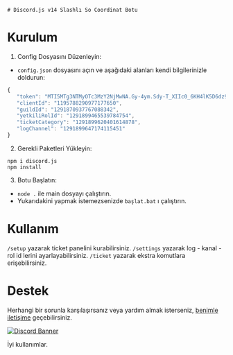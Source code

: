     # Discord.js v14 Slashlı So Coordinat Botu

# Kurulum
1. Config Dosyasını Düzenleyin:
 * ``config.json`` dosyasını açın ve aşağıdaki alanları kendi bilgilerinizle doldurun:
 ```js
{
    "token": "MTI5MTg3NTMyOTc3MzY2NjMwNA.Gy-4ym.Sdy-T_XIIc0_6KH4lK5D6dz92TF9wVqWH31Fk4",
    "clientId": "1195788290977177650",
    "guildId": "1291870937767088342",
    "yetkiliRolId": "1291899465539784754",
    "ticketCategory": "1291899620401614878",
    "logChannel": "1291899647174115451"
}
```

2. Gerekli Paketleri Yükleyin:
```
npm i discord.js
npm install
```

3. Botu Başlatın:

- ``node .`` ile main dosyayı çalıştırın.
- Yukarıdakini yapmak istemezsenizde ``başlat.bat`` ı çalıştırın.

# Kullanım
``/setup`` yazarak ticket panelini kurabilirsiniz.
``/settings`` yazarak log - kanal - rol id lerini ayarlayabilirsiniz.
``/ticket`` yazarak ekstra komutlara erişebilirsiniz. 

# Destek
Herhangi bir sorunla karşılaşırsanız veya yardım almak isterseniz, [benimle iletişime](https://discord.com/users/337545269845688361) geçebilirsiniz.


[![Discord Banner](https://api.weblutions.com/discord/invite/bdfd/)](https://discord.gg/bdfd)

İyi kullanımlar.
